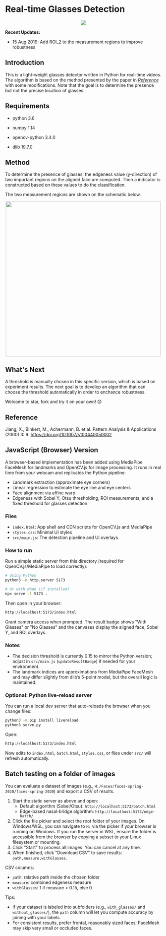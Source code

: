 # Real-time Glasses Detection

<p align="center">
    <img src="./img/example_1.gif">
</p>

**Recent Updates:**

* 15 Aug 2019: Add ROI_2 to the measurement regions to improve robustness

## Introduction
This is a light-weight glasses detector written in Python for real-time videos. The algorithm is based on the method presented by the paper in [*Reference*](#Reference) with some modifications. Note that the goal is to determine the presence but not the precise location of glasses.

## Requirements
* python 3.6
- numpy 1.14
* opencv-python 3.4.0
- dlib 19.7.0

## Method
To determine the presence of glasses, the edgeness value (y-direction) of two important regions on the aligned face are computed. Then a indicator is constructed based on these values to do the classification.

The two measurement regions are shown on the schematic below.

<p align="center">
    <img src="./img/schematic.PNG" width="500">
</p>

## What's Next
A threshold is manually chosen in this specific version, which is based on experiment results. The next goal is to develop an algorithm that can choose the threshold automatically in order to enchance robustness.

Welcome to star, fork and try it on your own! :blush:

## Reference
Jiang, X., Binkert, M., Achermann, B. et al. Pattern Analysis & Applications (2000) 3: 9. https://doi.org/10.1007/s100440050002

## JavaScript (Browser) Version

A browser-based implementation has been added using MediaPipe FaceMesh for landmarks and OpenCV.js for image processing. It runs in real time from your webcam and replicates the Python pipeline:

- Landmark extraction (approximate eye corners)
- Linear regression to estimate the eye line and eye centers
- Face alignment via affine warp
- Edgeness with Sobel Y, Otsu thresholding, ROI measurements, and a fixed threshold for glasses detection

### Files
- `index.html`: App shell and CDN scripts for OpenCV.js and MediaPipe
- `styles.css`: Minimal UI styles
- `src/main.js`: The detection pipeline and UI overlays

### How to run
Run a simple static server from this directory (required for OpenCV.js/MediaPipe to load correctly):

```bash
# Using Python
python3 -m http.server 5173

# Or with Node (if installed)
npx serve -l 5173 .
```

Then open in your browser:

```bash
http://localhost:5173/index.html
```

Grant camera access when prompted. The result badge shows "With Glasses" or "No Glasses" and the canvases display the aligned face, Sobel Y, and ROI overlays.

### Notes
- The decision threshold is currently 0.15 to mirror the Python version; adjust in `src/main.js` (`updateResultBadge`) if needed for your environment.
- The landmark indices are approximations from MediaPipe FaceMesh and may differ slightly from dlib’s 5-point model, but the overall logic is maintained.

### Optional: Python live-reload server
You can run a local dev server that auto-reloads the browser when you change files:

```bash
python3 -m pip install livereload
python3 serve.py
```

Open:

```bash
http://localhost:5173/index.html
```

Now edits to `index.html`, `batch.html`, `styles.css`, or files under `src/` will refresh automatically.

## Batch testing on a folder of images

You can evaluate a dataset of images (e.g., `H:/Faces/faces-spring-2020/faces-spring-2020`) and export a CSV of results.

1. Start the static server as above and open:
   - Default algorithm (Sobel/Otsu): `http://localhost:5173/batch.html`
   - Edge-based nasal-bridge algorithm: `http://localhost:5173/edge-batch/`
2. Click the file picker and select the root folder of your images. On Windows/WSL, you can navigate to `H:` via the picker if your browser is running on Windows. If you run the server in WSL, ensure the folder is accessible from the browser by copying a subset to your Linux filesystem or mounting.
3. Click "Start" to process all images. You can cancel at any time.
4. When finished, click "Download CSV" to save results: `path,measure,withGlasses`.

CSV columns:
- `path`: relative path inside the chosen folder
- `measure`: combined edgeness measure
- `withGlasses`: 1 if measure > 0.15, else 0

Tips:
- If your dataset is labeled into subfolders (e.g., `with_glasses/` and `without_glasses/`), the `path` column will let you compute accuracy by joining with your labels.
- For consistent results, prefer frontal, reasonably sized faces; FaceMesh may skip very small or occluded faces.
